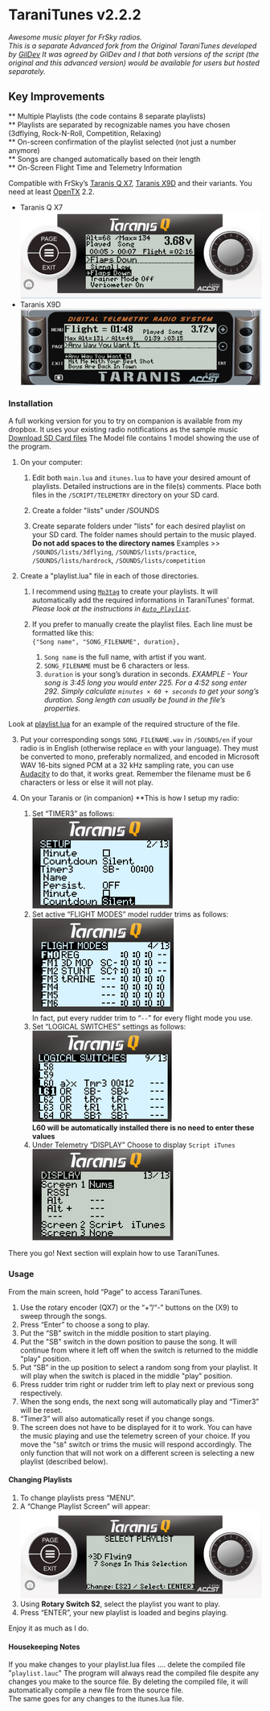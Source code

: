 TaraniTunes v2.2.2
===========
*Awesome music player for FrSky radios.*  
*This is a separate Advanced fork from the Original TaraniTunes developed by [GilDev](https://github.com/GilDev)
It was agreed by GilDev and I that both versions of the script (the original and this advanced version) would be available for users but hosted separately.*

Key Improvements
----------------
** Multiple Playlists (the code contains 8 separate playlists)  
** Playlists are separated by recognizable names you have chosen (3dflying, Rock-N-Roll, Competition, Relaxing)  
** On-screen confirmation of the playlist selected (not just a number anymore)  
** Songs are changed automatically based on their length  
** On-Screen Flight Time and Telemetry Information   

Compatible with FrSky’s [Taranis Q X7](https://www.frsky-rc.com/product/taranis-q-x7-2), [Taranis X9D](https://www.frsky-rc.com/product/taranis-x9d-plus-2) and their variants.
You need at least [OpenTX](http://www.open-tx.org) 2.2.

* Taranis Q X7  
  ![Taranis QX7](Screenshots/TaraniTunesQX7.PNG)  
* Taranis X9D  
  ![Taranis X9D](Screenshots/TaraniTunesX9D.PNG)

### Installation

A full working version for you to try on companion is available from my dropbox.  It uses your existing radio notifications as the sample music  [Download SD Card files](https://www.dropbox.com/sh/ojqjugozk2s4e9e/AADaXwY6DARqot-Jig9Xvx3Pa?dl=0) The Model file contains 1 model showing the use of the program.   

1. On your computer:
	1. Edit both `main.lua` and `itunes.lua` to have your desired amount of playlists. Detailed instructions are in the file(s) comments. Place both files in the `/SCRIPT/TELEMETRY` directory on your SD card.  

	2. Create a folder "lists" under /SOUNDS

	3. Create separate folders under "lists" for each desired playlist on your SD card. The folder names should pertain to the music played. **Do not add spaces to the directory names**
Examples >> `/SOUNDS/lists/3dflying`, `/SOUNDS/lists/practice`, `/SOUNDS/lists/hardrock`, `/SOUNDS/lists/competition`

2. Create a "playlist.lua" file in each of those directories.
	1. I recommend using [`Mp3tag`](https://www.mp3tag.de/en/index.html) to create your playlists. It will automatically add the required informations in TaraniTunes’ format. *Please look at the instructions in [`Auto_Playlist`](/Auto_Playlist)*.

	2.  If you prefer to manually create the playlist files. Each line must be formatted like this:   
	`{"Song name", "SONG_FILENAME", duration},`
		1. `Song name` is the full name, with artist if you want.
		2. `SONG_FILENAME` must be 6 characters or less.
		3. `duration` is your song’s duration in seconds. *EXAMPLE - Your song is 3:45 long you would enter 225. For a 4:52 song enter 292. Simply calculate `minutes × 60 + seconds` to get your song’s duration. Song length can usually be found in the file’s properties.*  

 Look at [playlist.lua](playlist.lua) for an example of the required structure of the file.

3. Put your corresponding songs `SONG_FILENAME.wav` in `/SOUNDS/en` if your radio is in English (otherwise replace `en` with your language). They must be converted to mono, preferably normalized, and encoded in Microsoft WAV 16-bits signed PCM at a 32 kHz sampling rate, you can use [Audacity](http://www.audacityteam.org) to do that, it works great. Remember the filename must be 6 characters or less or else it will not play.

4. On your Taranis or (in companion) **This is how I setup my radio:
	1. Set “TIMER3” as follows:      
	![Timer settings](Screenshots/timer.PNG)  
	2. Set active “FLIGHT MODES” model rudder trims as follows:     
	![Flight modes settings](Screenshots/trims.PNG)  
	In fact, put every rudder trim to “`--`” for every flight mode you use.  
	3. Set “LOGICAL SWITCHES” settings as follows:  
	![Logical Switch Settings](Screenshots/LogicalSwitch.PNG)  
	**L60 will be automatically installed there is no need to enter these values**
	4. Under Telemetry “DISPLAY” Choose to display `Script iTunes`  
	![Display settings](Screenshots/DisplaySettings.PNG)

There you go! Next section will explain how to use TaraniTunes.

### Usage

From the main screen, hold “Page” to access TaraniTunes.
1. Use the rotary encoder (QX7) or the “+”/“-” buttons on the (X9) to sweep through the songs.
2. Press “Enter” to choose a song to play.
3. Put the “SB” switch in the middle position to start playing.
4. Put the "SB" switch in the down position to pause the song. It will continue from where it left off when the switch is returned to the middle "play" position.
5. Put “SB” in the up position to select a random song from your playlist. It will play when the switch is placed in the middle "play" position.
6. Press rudder trim right or rudder trim left to play next or previous song respectively.
7. When the song ends, the next song will automatically play and “Timer3” will be reset.
8. “Timer3” will also automatically reset if you change songs.
9.  The screen does not have to be displayed for it to work.  You can have the music playing and use the telemetry screen of your choice.  If you move the "`SB`" switch or trims the music will respond accordingly.  The only function that will not work on a different screen is selecting a new playlist (described below).

#### Changing Playlists

1. To change playlists press “MENU”.
2. A “Change Playlist Screen” will appear:  
![Change Playlist](Screenshots/ChangeList.PNG)     
3. Using **Rotary Switch S2**, select the playlist you want to play.
4. Press “ENTER”, your new playlist is loaded and begins playing.

Enjoy it as much as I do.

####  Housekeeping Notes  
If you make changes to your playlist.lua files .... delete the compiled file "`playlist.lauc`" The program will always read the compiled file despite any changes you make to the source file.   By deleting the compiled file, it will automatically compile a new file from the source file.  
The same goes for any changes to the itunes.lua file.
